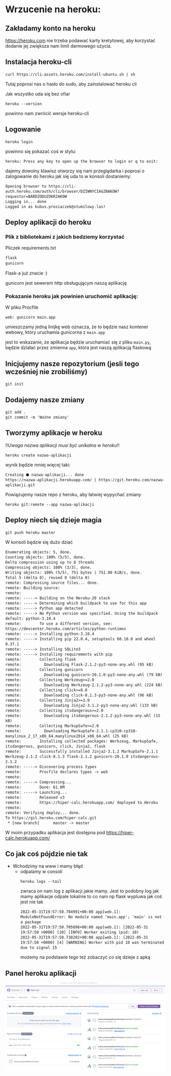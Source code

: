 # Wrzucenie na heroku:

## Zakładamy konto na heroku

https://heroku.com
nie trzeba podawać karty kretytowej, aby korzystać dodanie jej zwiększa nam limit darmowego użycia.


## Instalacja heroku-cli
```commandline
curl https://cli-assets.heroku.com/install-ubuntu.sh | sh
```
Tutaj poprosi nas o hasło do sudo, aby zainstalować heroku cli

Jak wszystko uda się bez ofiar
```commandline
heroku --version
```
powinno nam zwrócić wersje heroku-cli

## Logowanie

```commandline
heroku login
```
powinno się pokazać coś w stylu:
```commandline
heroku: Press any key to open up the browser to login or q to exit: 
```
dajemy dowolny klawisz otworzy się nam przeglądarka i poprosi o zalogowanie do heroku jak się uda to w konsoli dostaniemy:

```commandline
Opening browser to https://cli-auth.heroku.com/auth/cli/browser/DZIWNYCIAGZNAKOW?requestor=BARDZODUZOKRZAKOW
Logging in... done
Logged in as kubus.prosiaczek@stumilowy.las!
```

## Deploy aplikacji do heroku

### Plik z bibliotekami z jakich bedziemy korzystać

Pliczek requirements.txt
```requirements.txt
flask
gunicorn
```
Flask-a już znacie :)

gunicorn jest sewerem http obsługującym naszą aplikację


### Pokazanie heroku jak powinien uruchomić aplikację:
W pliku Procfile

```Procfile
web: gunicorn main.app
```
umieszczamy jedną linijkę 
web oznacza, że to będzie nasz kontener webowy, który uruchamia gunicorna z `main.app`

jest to wskazanie, że aplikacja będzie uruchamiać się z pliku `main.py`, będzie działać przez zmienna `app`, która jest naszą aplikacją flaskową

## Inicjujemy nasze repozytorium (jesli tego wcześniej nie zrobiliśmy)

```commandline
git init
```

## Dodajemy nasze zmiany

```commandline
git add .
git commit -m 'Ważne zmiany'
```

## Tworzymy aplikacje w heroku
!!*Uwaga nazwa aplikacji musi być unikalna w heroku*!!
```commandline
heroku create nazwa-aplikacji
```
wynik będzie mniej więcej taki:
```commandline
Creating ⬢ nazwa-aplikacji... done
https://nazwa-aplikacji.herokuapp.com/ | https://git.heroku.com/nazwa-aplikacji.git
```
Powiązujemy nasze repo z heroku, aby łatwiej wypychać zmiany
```commandline
heroku git:remote --app nazwa-aplikacji
```

## Deploy niech się dzieje magia

```commandline
git push heroku master
```
W konsoli będzie się dużo dziać
```commandline
Enumerating objects: 5, done.
Counting objects: 100% (5/5), done.
Delta compression using up to 8 threads
Compressing objects: 100% (3/3), done.
Writing objects: 100% (5/5), 751 bytes | 751.00 KiB/s, done.
Total 5 (delta 0), reused 0 (delta 0)
remote: Compressing source files... done.
remote: Building source:
remote: 
remote: -----> Building on the Heroku-20 stack
remote: -----> Determining which buildpack to use for this app
remote: -----> Python app detected
remote: -----> No Python version was specified. Using the buildpack default: python-3.10.4
remote:        To use a different version, see: https://devcenter.heroku.com/articles/python-runtimes
remote: -----> Installing python-3.10.4
remote: -----> Installing pip 22.0.4, setuptools 60.10.0 and wheel 0.37.1
remote: -----> Installing SQLite3
remote: -----> Installing requirements with pip
remote:        Collecting flask
remote:          Downloading Flask-2.1.2-py3-none-any.whl (95 kB)
remote:        Collecting gunicorn
remote:          Downloading gunicorn-20.1.0-py3-none-any.whl (79 kB)
remote:        Collecting Werkzeug>=2.0
remote:          Downloading Werkzeug-2.1.2-py3-none-any.whl (224 kB)
remote:        Collecting click>=8.0
remote:          Downloading click-8.1.3-py3-none-any.whl (96 kB)
remote:        Collecting Jinja2>=3.0
remote:          Downloading Jinja2-3.1.2-py3-none-any.whl (133 kB)
remote:        Collecting itsdangerous>=2.0
remote:          Downloading itsdangerous-2.1.2-py3-none-any.whl (15 kB)
remote:        Collecting MarkupSafe>=2.0
remote:          Downloading MarkupSafe-2.1.1-cp310-cp310-manylinux_2_17_x86_64.manylinux2014_x86_64.whl (25 kB)
remote:        Installing collected packages: Werkzeug, MarkupSafe, itsdangerous, gunicorn, click, Jinja2, flask
remote:        Successfully installed Jinja2-3.1.2 MarkupSafe-2.1.1 Werkzeug-2.1.2 click-8.1.3 flask-2.1.2 gunicorn-20.1.0 itsdangerous-2.1.2
remote: -----> Discovering process types
remote:        Procfile declares types -> web
remote: 
remote: -----> Compressing...
remote:        Done: 61.8M
remote: -----> Launching...
remote:        Released v3
remote:        https://hiper-calc.herokuapp.com/ deployed to Heroku
remote: 
remote: Verifying deploy... done.
To https://git.heroku.com/hiper-calc.git
 * [new branch]      master -> master

```
W moim przypadku aplikacja jest dostępna pod
https://hiper-calc.herokuapp.com/

## Co jak coś pójdzie nie tak 

- Wchodzimy na www i mamy błąd
  - odpalamy w consoli
    ```commandline
    heroku logs --tail
    ```
    zwraca on nam log z aplikacji jakie mamy. Jest to podobny log jak mamy aplikacje odpale lokalnie to co nam np flask wypluwa jak coś jest nie tak
    ```commandline
    2022-05-31T19:57:50.704991+00:00 app[web.1]: ModuleNotFoundError: No module named 'main.app'; 'main' is not a package
    2022-05-31T19:57:50.705098+00:00 app[web.1]: [2022-05-31 19:57:50 +0000] [10] [INFO] Worker exiting (pid: 10)
    2022-05-31T19:57:50.738202+00:00 app[web.1]: [2022-05-31 19:57:50 +0000] [4] [WARNING] Worker with pid 10 was terminated due to signal 15
    ```
    możemy na podstawie tego też zobaczyć co się dzieje z apką

## Panel heroku aplikacji
![img.png](img.png)